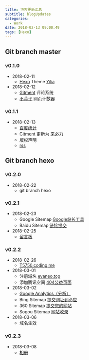 ```yaml
---
title: 博客更新汇总
subtitle: blogUpdates
categories:
  - Work
date: 2018-02-13 09:00:49
tags: [Hexo]
---
```

## Git branch master
### v0.1.0
- 2018-02-11
    - [Hexo](https://hexo.io/zh-cn) Theme [Yilia](https://github.com/litten/hexo-theme-yilia)
- 2018-02-12
    - [Gitment](https://github.com/imsun/gitment) 评论系统
    - [不蒜子](http://busuanzi.ibruce.info/) 网页计数器

### v0.1.1
- 2018-02-13
    - [百度统计](https://tongji.baidu.com/web/welcome/login)
    - [Gitment](https://github.com/imsun/gitment) 更新为 [来必力](http://laibili.com.cn/login_form)
    - 版权声明
    - [rss](/atom.xml)

<!-- more -->

## Git branch hexo
### v0.2.0
- 2018-02-22
    - git branch hexo

### v0.2.1
- 2018-02-23
    - Google Sitemap [Google站长工具](https://www.google.com/webmasters/tools/home?hl=zh-CN)
    - Baidu Sitemap [链接提交](https://ziyuan.baidu.com/linksubmit/url)
- 2018-02-25
    - [留言板](/comments/)

### v0.2.2
- 2018-02-26
    - [T5750.coding.me](http://T5750.coding.me)
- 2018-03-01
    - 注册域名 [evaneo.top](http://evaneo.top)
    - 添加腾讯空间 [404公益页面](/404.html)
- 2018-03-02
    - [Google Analytics（分析）](http://www.google.cn/intl/zh-CN_ALL/analytics/)
    - Bing Sitemap [提交网址到必应](https://www.bing.com/toolbox/submit-site-url)
    - 360 Sitemap [提交您的网站](http://info.so.com/site_submit.html)
    - Sogou Sitemap [网站收录](https://fankui.sogou.com/index.php/web/web/index)
- 2018-03-06
    - 域名生效

### v0.2.3
- 2018-03-08
    - [相册](/photos/)